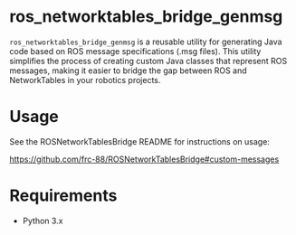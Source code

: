 # ros_networktables_bridge_genmsg

`ros_networktables_bridge_genmsg` is a reusable utility for generating Java code based on ROS message specifications (.msg files). This utility simplifies the process of creating custom Java classes that represent ROS messages, making it easier to bridge the gap between ROS and NetworkTables in your robotics projects.

# Usage

See the ROSNetworkTablesBridge README for instructions on usage:

<https://github.com/frc-88/ROSNetworkTablesBridge#custom-messages>

# Requirements

- Python 3.x
